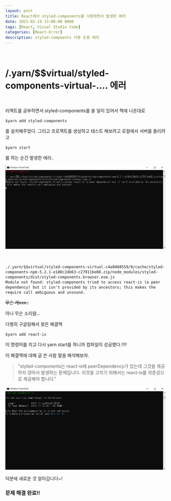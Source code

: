 ```yaml
---
layout: post
title: React에서 styled-components를 사용하면서 발생한 에러
date: 2021-02-19 13:00:00 0000
tags: [React, Visual Studio Code]
categories: [React-Error]
description: styled-compoents 사용 도중 에러
---
```


<br>

# /.yarn/$$virtual/styled-components-virtual-.... 에러

<br>

리액트를 공부하면서 styled-components를 쓸 일이 있어서 책에 나온대로

```
$yarn add styled-components
```

를 설치해주었다.
그리고 프로젝트를 생성하고 테스트 해보려고 로컬에서 서버를 돌리려고

```
$yarn start
```

를 하는 순간 발생한 에러..

![](../images/React_Error/Error02/2021-02-19-13-07-54.png)

<br>

```
./.yarn/$$virtual/styled-components-virtual-c4a0488559/0/cache/styled-components-npm-5.2.1-e180c24b63-c27911be08.zip/node_modules/styled-components/dist/styled-components.browser.esm.js
Module not found: styled-components tried to access react-is (a peer dependency) but it isn't provided by its ancestors; this makes the require call ambiguous and unsound.
```

~~무슨 개xxx..~~

아니 무슨 소리람...

다행히 구글링해서 찾은 해결책

```
$yarn add react-is
```

이 명령어를 치고 다시 yarn start를 하니까 컴파일이 성공했다.!!!!

이 해결책에 대해 글 쓴 사람 말을 해석해보자.

> "styled-components는 react-is에 peerDependency가 있는데 그것을 제공하지 않아서 발생하는 문제입니다. 이것을 고치기 위해서는 react-is를 의존성으로 제공해야 합니다."

![](../images/React_Error/Error02/2021-02-19-13-12-22.png)

덕분에 새로운 것 알아갑니다~!

### **문제 해결 완료!!**
